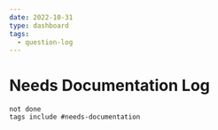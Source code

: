 ```yaml
---
date: 2022-10-31
type: dashboard
tags:
  - question-log
---
```

# Needs Documentation Log
```tasks
not done
tags include #needs-documentation    
```